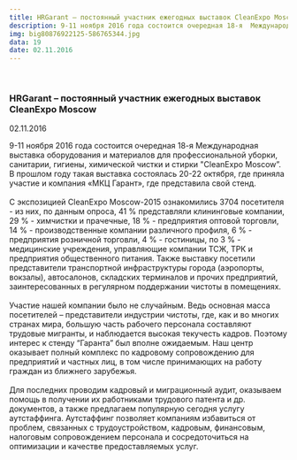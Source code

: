 ```yaml
---
title: HRGarant – постоянный участник ежегодных выставок CleanExpo Moscow
description: 9-11 ноября 2016 года состоится очередная 18-я  Международная выставка оборудования и материалов для профессиональной уборки, санитарии, гигиены, химической чистки и стирки "CleanExpo Moscow”.
img: big80876922125-586765344.jpg
data: 19
date: 02.11.2016
---
```


<div class="row newsdetail">
<div class="md-2">&nbsp;</div>
<div class="md-8 news-detail">
			<article-image
			class="detail_picture"
			border="0"
			src="big80876922125-586765344.jpg"
			width="1200"
			height="900"
			alt="HRGarant – постоянный участник ежегодных выставок CleanExpo Moscow"
			title="HRGarant – постоянный участник ежегодных выставок CleanExpo Moscow"
			/></article-image>
				<h3>HRGarant – постоянный участник ежегодных выставок CleanExpo Moscow</h3>
					<p class="news-date">02.11.2016</p>
	<p>
				9-11 ноября 2016 года состоится очередная 18-я Международная выставка оборудования и материалов для профессиональной уборки, санитарии, гигиены, химической чистки и стирки &quot;CleanExpo Moscow”. В прошлом году такая выставка состоялась 20-22 октября, где приняла участие и компания «МКЦ Гарант», где представила свой стенд.<br />
<br />
С экспозицией CleanExpo Moscow-2015 ознакомились 3704 посетителя - из них, по данным опроса, 41 &#37; представляли клининговые компании, 29 &#37; - химчистки и прачечные, 18 &#37; - предприятия оптовой торговли, 14 &#37; - производственные компании различного профиля, 6 &#37; - предприятия розничной торговли, 4 &#37; - гостиницы, по 3 &#37; - медицинские учреждения, управляющие компании ТСЖ, ТРК и предприятия общественного питания. Также выставку посетили представители транспортной инфраструктуры города &#40;аэропорты, вокзалы&#41;, автосалонов, складских терминалов и прочих предприятий, заинтересованных в регулярном поддержании чистоты в помещениях.<br />
<br />
Участие нашей компании было не случайным. Ведь основная масса посетителей – представители индустрии чистоты, где, как и во многих странах мира, большую часть рабочего персонала составляют трудовые мигранты, и наблюдается высокая текучесть кадров. Поэтому интерес к стенду “Гаранта” был вполне ожидаемым. Наш центр оказывает полный комплекс по кадровому сопровождению для предприятий и частных лиц, в том числе принимающих на работу граждан из ближнего зарубежья.<br />
<br />
Для последних проводим кадровый и миграционный аудит, оказываем помощь в получении их работниками трудового патента и др. документов, а также предлагаем популярную сегодня услугу аутстаффинга. Аутстаффинг позволяет компаниям избавиться от проблем, связанных с трудоустройством, кадровым, финансовым, налоговым сопровождением персонала и сосредоточиться на оптимизации и качестве предоставляемых услуг.	</p>
</div>